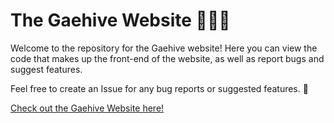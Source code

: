 # The Gaehive Website 🏳️‍🌈🐝

Welcome to the repository for the Gaehive website!
Here you can view the code that makes up the front-end of the website, as well as report bugs and suggest features.

Feel free to create an Issue for any bug reports or suggested features. 🥰

[Check out the Gaehive Website here!](https://gaehive.vercel.app/)